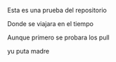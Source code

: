 Esta es una prueba del repositorio

Donde se viajara en el tiempo

Aunque primero se probara los pull

yu puta madre

